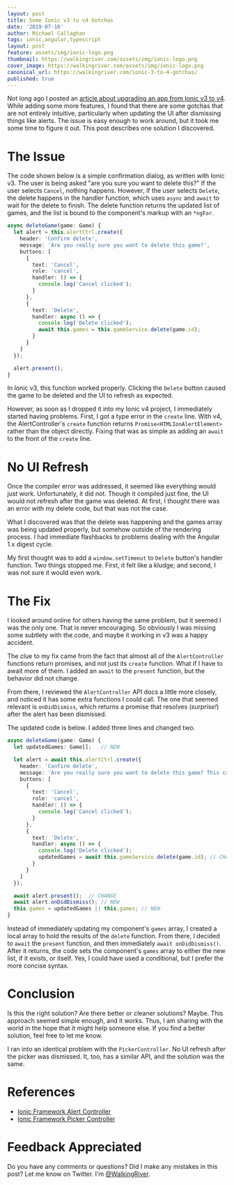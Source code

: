 ```yaml
---
layout: post
title: Some Ionic v3 to v4 Gotchas
date: '2019-07-10'
author: Michael Callaghan
tags: ionic,angular,typescript
layout: post
feature: assets/img/ionic-logo.png
thumbnail: https://walkingriver.com/assets/img/ionic-logo.png
cover_image: https://walkingriver.com/assets/img/ionic-logo.png
canonical_url: https://walkingriver.com/ionic-3-to-4-gotchas/
published: true
---
```


Not long ago I posted an [article about upgrading an app from Ionic v3 to v4](https://walkingriver.com/ionic-3-to-4/). While adding some more features, I found that there are some gotchas that are not entirely intuitive, particularly when updating the UI after dismissing things like alerts. The issue is easy enough to work around, but it took me some time to figure it out. This post describes one solution I discovered.

<!--more-->

# The Issue
The code shown below is a simple confirmation dialog, as written with Ionic v3. The user is being asked "are you sure you want to delete this?" If the user selects `Cancel`, nothing happens. However, if the user selects `Delete`, the delete happens in the handler function, which uses `async` and `await` to wait for the delete to finish. The delete function returns the updated list of games, and the list is bound to the component's markup with an `*ngFor`. 

```ts
async deleteGame(game: Game) {
  let alert = this.alertCtrl.create({
    header: 'Confirm delete',
    message: 'Are you really sure you want to delete this game?',
    buttons: [
      {
        text: 'Cancel',
        role: 'cancel',
        handler: () => {
          console.log('Cancel clicked');
        }
      },
      {
        text: 'Delete',
        handler: async () => {
          console.log('Delete clicked');
          await this.games = this.gameService.delete(game.id);
        }
      }
    ]
  });

  alert.present();
}
```

In Ionic v3, this function worked properly. Clicking the `Delete` button caused the game to be deleted and the UI to refresh as expected. 

However, as soon as I dropped it into my Ionic v4 project, I immediately started having problems. First, I got a type error in the `create` line. With v4, the AlertController's `create` function returns `Promise<HTMLIonAlertElement>` rather than the object directly. Fixing that was as simple as adding an `await` to the front of the `create` line.

# No UI Refresh
Once the compiler error was addressed, it seemed like everything would just work. Unfortunately, it did not. Though it compiled just fine, the UI would not refresh after the game was deleted. At first, I thought there was an error with my delete code, but that was not the case. 

What I discovered was that the delete was happening and the games array was being updated properly, but somehow outside of the rendering process. I had immediate flashbacks to problems dealing with the Angular 1.x digest cycle. 

My first thought was to add a `window.setTimeout` to `Delete` button's handler function. Two things stopped me. First, it felt like a kludge; and second, I was not sure it would even work. 

# The Fix
I looked around online for others having the same problem, but it seemed I was the only one. That is never encouraging. So obviously I was missing some subtlety with the code, and maybe it working in v3 was a happy accident.

The clue to my fix came from the fact that almost all of the `AlertController` functions return promises, and not just its `create` function. What if I have to await more of them. I added an `await` to the `present` function, but the behavior did not change. 

From there, I reviewed the `AlertController` API docs a little more closely, and noticed it has some extra functions I could call. The one that seemed relevant is `onDidDismiss`, which returns a promise that resolves (_surprise!_) after the alert has been dismissed. 

The updated code is below. I added three lines and changed two.

```ts
async deleteGame(game: Game) {
  let updatedGames: Game[];   // NEW 

  let alert = await this.alertCtrl.create({
    header: 'Confirm delete',
    message: 'Are you really sure you want to delete this game? This cannot be undone.',
    buttons: [
      {
        text: 'Cancel',
        role: 'cancel',
        handler: () => {
          console.log('Cancel clicked');
        }
      },
      {
        text: 'Delete',
        handler: async () => {
          console.log('Delete clicked');
          updatedGames = await this.gameService.delete(game.id); // CHANGE
        }
      }
    ]
  });

  await alert.present();  // CHANGE
  await alert.onDidDismiss(); // NEW 
  this.games = updatedGames || this.games; // NEW 
}
```

Instead of immediately updating my component's `games` array, I created a local array to hold the results of the `delete` function. From there, I decided to `await` the `present` function, and then immediately `await onDidDismiss()`. After it returns, the code sets the component's `games` array to either the new list, if it exists, or itself. Yes, I could have used a conditional, but I prefer the more concise syntax.

# Conclusion
Is this the right solution? Are there better or cleaner solutions? Maybe. This approach seemed simple enough, and it works. Thus, I am sharing with the world in the hope that it might help someone else. If you find a better solution, feel free to let me know.

I ran into an identical problem with the `PickerController`. No UI refresh after the picker was dismissed. It, too, has a similar API, and the solution was the same.

# References
- [Ionic Framework Alert Controller](https://ionicframework.com/docs/api/alert)
- [Ionic Framework Picker Controller](https://ionicframework.com/docs/api/picker)

# Feedback Appreciated
Do you have any comments or questions? Did I make any mistakes in this post? Let me know on Twitter. I'm [@WalkingRiver](https://twitter.com/walkingriver).
